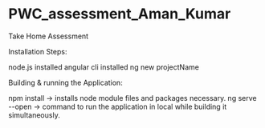 # PWC_assessment_Aman_Kumar
Take Home Assessment


Installation Steps:

node.js installed
angular cli installed
ng new projectName 

Building & running the Application:

npm install -> installs node module files and packages necessary.
ng serve --open -> command to run the application in local while building it simultaneously.
